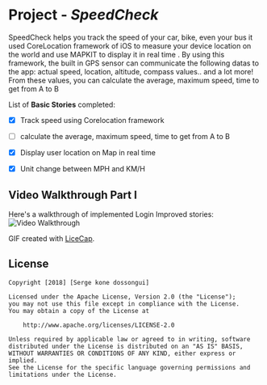 # Project  - *SpeedCheck*


SpeedCheck helps you track the speed of your car, bike, even your bus  it used  CoreLocation framework of iOS to measure your device location on the world and use MAPKIT to display it in real time . By using this framework, the built in GPS sensor can communicate  the following datas to the app: actual speed, location, altitude, compass values..  and a lot more! From these values, you can calculate the average, maximum speed, time to get from A to B


List of  **Basic   Stories**  completed:

- [x] Track speed using Corelocation framework
- [  ] calculate the average, maximum speed, time to get from A to B
- [x] Display user location on Map in real time
- [x]  Unit change between MPH and KM/H





## Video Walkthrough Part I  

Here's a walkthrough of implemented Login Improved stories:
<img src='https://github.com/kddior/SpeedCheck/blob/master/Speedydemo.gif' title='Part1' width='' alt='Video Walkthrough' />

GIF created with [LiceCap](http://www.cockos.com/licecap/).




## License

    Copyright [2018] [Serge kone dossongui]

    Licensed under the Apache License, Version 2.0 (the "License");
    you may not use this file except in compliance with the License.
    You may obtain a copy of the License at

        http://www.apache.org/licenses/LICENSE-2.0

    Unless required by applicable law or agreed to in writing, software
    distributed under the License is distributed on an "AS IS" BASIS,
    WITHOUT WARRANTIES OR CONDITIONS OF ANY KIND, either express or implied.
    See the License for the specific language governing permissions and
    limitations under the License.
